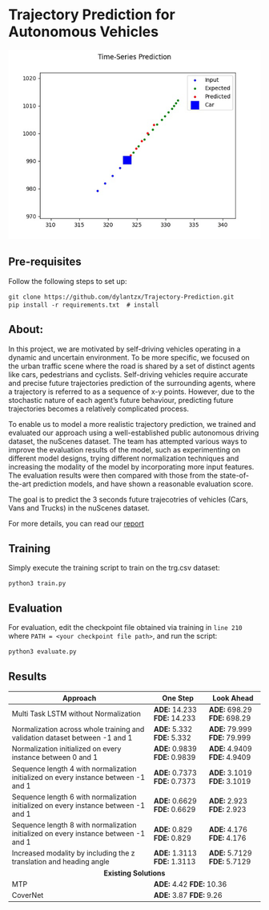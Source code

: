 # Trajectory Prediction for Autonomous Vehicles

![Alt Text](./gif/path2.gif)

## Pre-requisites

Follow the following steps to set up:

```
git clone https://github.com/dylantzx/Trajectory-Prediction.git 
pip install -r requirements.txt  # install
```

## About:

In this project, we are motivated by self-driving vehicles operating in a dynamic and uncertain environment. To be more specific, we focused on the urban traffic scene where the road is shared by a set of distinct agents like cars, pedestrians and cyclists. Self-driving vehicles require accurate and precise future trajectories prediction of the surrounding agents, where a trajectory is referred to as a sequence of x-y points. However, due to the stochastic nature of each agent’s future behaviour, predicting future trajectories becomes a relatively complicated process.

To enable us to model a more realistic trajectory prediction, we trained and evaluated our approach using a well-established public autonomous driving dataset, the nuScenes dataset. The team has attempted various ways to improve the evaluation results of the model, such as experimenting on different model designs, trying different normalization techniques and increasing the modality of the model by incorporating more input features. The evaluation results were then compared with those from the state-of-the-art prediction models, and have shown a reasonable evaluation score.

The goal is to predict the 3 seconds future trajecotries of vehicles (Cars, Vans and Trucks) in the nuScenes dataset.

For more details, you can read our [report](https://drive.google.com/file/d/125xHuyXsAMSlXQ6Ikl8ptZoB03nBhRwB/view?usp=sharing)

## Training
Simply execute the training script to train on the trg.csv dataset:
```
python3 train.py
```

## Evaluation
For evaluation, edit the checkpoint file obtained via training in `line 210` where `PATH = <your checkpoint file path>`, and run the script:
```
python3 evaluate.py
```

## Results
<table>
    <thead>
        <tr>
            <th> Approach </th>
            <th> One Step </th>
            <th> Look Ahead </th>
        </tr>
    </thead>
    <tbody>
        <tr>
            <td rowspan=1>Multi Task LSTM without Normalization</td>
            <td><b>ADE:</b> 14.233 <b>FDE:</b> 14.233 </td>
            <td><b>ADE:</b> 698.29 <b>FDE:</b> 698.29 </td>
        </tr>
        <tr>
            <td rowspan=1>Normalization across whole training and validation dataset between -1 and 1 </td>
            <td><b>ADE:</b> 5.332  <b>FDE:</b> 5.332 </td>
            <td><b>ADE:</b> 79.999  <b>FDE:</b> 79.999 </td>
        </tr>
        <tr>
            <td rowspan=1>Normalization initialized on every instance between 0 and 1</td>
            <td><b>ADE:</b> 0.9839 <b>FDE:</b> 0.9839  </td>
            <td><b>ADE:</b> 4.9409 <b>FDE:</b> 4.9409 </td>
        </tr>
        <tr>
            <td rowspan=1>Sequence length 4 with normalization initialized on every instance between -1 and 1</td>
            <td><b>ADE:</b> 0.7373  <b>FDE:</b> 0.7373 </td>
            <td><b>ADE:</b> 3.1019 <b>FDE:</b> 3.1019 </td>
        </tr>
        <tr>
            <td rowspan=1>Sequence length 6 with normalization initialized on every instance between -1 and 1</td>
            <td><b>ADE:</b> 0.6629 <b>FDE:</b> 0.6629 </td>
            <td><b>ADE:</b> 2.923 <b>FDE:</b> 2.923 </td>
        </tr>
        <tr>
            <td rowspan=1>Sequence length 8 with normalization initialized on every instance between -1 and 1</td>
            <td><b>ADE:</b> 0.829 <b>FDE:</b> 0.829 </td>
            <td><b>ADE:</b> 4.176 <b>FDE:</b> 4.176 </td>
        </tr>
        <tr>
            <td rowspan=1>Increased modality by including the z translation and heading angle </td>
            <td><b>ADE:</b> 1.3113  <b>FDE:</b> 1.3113 </td>
            <td><b>ADE:</b> 5.7129 <b>FDE:</b> 5.7129 </td>
        </tr>
        <tr>
            <td colspan=3><center><b>Existing Solutions</b></center></td>
        </tr>
        <tr>
            <td rowspan=1 >MTP   </td>
            <td colspan=2><b>ADE:</b> 4.42 <b>FDE:</b> 10.36</td>
        </tr>
        <tr>
            <td rowspan=1 >CoverNet   </td>
            <td colspan=2><b>ADE:</b> 3.87  <b>FDE:</b> 9.26</td>
        </tr>
    </tbody>
</table>


